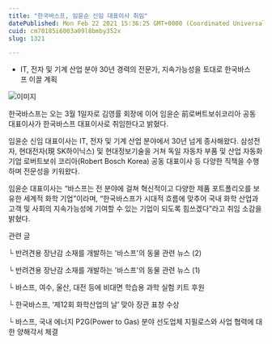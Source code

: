 ```yaml
---
title: "한국바스프, 임윤순 신임 대표이사 취임"
datePublished: Mon Feb 22 2021 15:36:25 GMT+0000 (Coordinated Universal Time)
cuid: cm70185i6003a09l8bmby352x
slug: 1321

---
```



- IT, 전자 및 기계 산업 분야 30년 경력의 전문가, 지속가능성을 토대로 한국바스프 이끌 계획

![이미지](https://cdn.hashnode.com/res/hashnode/image/upload/v1739251145009/a0b0623b-ffee-4e8d-8897-c2976a09dbc9.jpeg)

한국바스프는 오는 3월 1일자로 김영률 회장에 이어 임윤순 前로버트보쉬코리아 공동 대표이사가 한국바스프 대표이사로 취임한다고 밝혔다.

임윤순 신임 대표이사는 IT, 전자 및 기계 산업 분야에서 30년 넘게 종사해왔다. 삼성전자, 현대전자(現 SK하이닉스) 및 현대정보기술을 거쳐 독일 자동차 부품 및 산업 자동화 기업 로버트보쉬 코리아(Robert Bosch Korea) 공동 대표이사 등 다양한 직책을 수행하며 전문성을 키워왔다.

임윤순 대표이사는 “바스프는 전 분야에 걸쳐 혁신적이고 다양한 제품 포트폴리오를 보유한 세계적 화학 기업”이라며, “한국바스프가 시대적 흐름에 맞추어 국내 화학 산업과 고객 및 사회의 지속가능성에 기여할 수 있는 기업이 되도록 힘쓰겠다”라고 취임 소감을 밝혔다.

관련 글

└ 반려견용 장난감 소재를 개발하는 '바스프'의 동물 관련 뉴스 (2)

└ 반려견용 장난감 소재를 개발하는 '바스프'의 동물 관련 뉴스 (1)

└ 바스프, 여수, 울산, 대전 등에 비대면 학습용 과학 실험 키트 후원

└ 한국바스프, ‘제12회 화학산업의 날’ 맞아 장관 표창 수상

└ 바스프, 국내 에너지 P2G(Power to Gas) 분야 선도업체 지필로스와 사업 협력에 대한 양해각서 체결